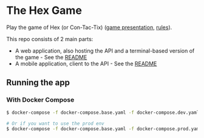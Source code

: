 # The Hex Game

Play the game of Hex (or Con-Tac-Tix) ([game presentation](<https://en.wikipedia.org/wiki/Hex_(board_game)>), [rules](https://www.hasbro.com/common/instruct/Con-Tac-Tix.PDF)).

This repo consists of 2 main parts:
- A web application, also hosting the API and a terminal-based version of the game - See the [README](web-app/README.md)
- A mobile application, client to the API - See the [README](mobile-app/README.md)

## Running the app

### With Docker Compose

```bash
$ docker-compose -f docker-compose.base.yaml -f docker-compose.dev.yaml up -d --build

# Or if you want to use the prod env
$ docker-compose -f docker-compose.base.yaml -f docker-compose.prod.yaml up -d --build
```
